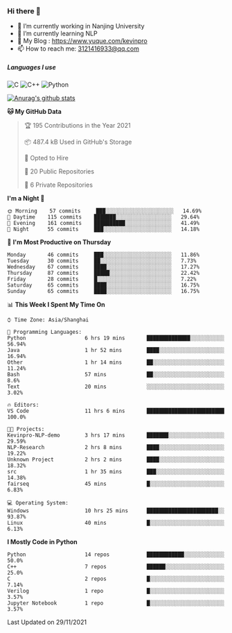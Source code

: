 ### Hi there 👋

- 🔭 I’m currently working in Nanjing University
- 🌱 I’m currently learning NLP
- 👯 My Blog : https://www.yuque.com/kevinpro
- 📫 How to reach me: 3121416933@qq.com

##### Languages I use
![C](https://img.shields.io/badge/-C-000000?style=flat&logo=c)
![C++](https://img.shields.io/badge/-C++-000000?style=flat&logo=c%2B%2B)
![Python](https://img.shields.io/badge/-Python-000000?style=flat&logo=python)

[![Anurag's github stats](https://github-readme-stats.vercel.app/api?username=Ricardokevins)](https://github.com/anuraghazra/github-readme-stats)

<!--START_SECTION:waka-->
**🐱 My GitHub Data** 

> 🏆 195 Contributions in the Year 2021
 > 
> 📦 487.4 kB Used in GitHub's Storage 
 > 
> 💼 Opted to Hire
 > 
> 📜 20 Public Repositories 
 > 
> 🔑 6 Private Repositories  
 > 
**I'm a Night 🦉** 

```text
🌞 Morning    57 commits     ███░░░░░░░░░░░░░░░░░░░░░░   14.69% 
🌆 Daytime    115 commits    ███████░░░░░░░░░░░░░░░░░░   29.64% 
🌃 Evening    161 commits    ██████████░░░░░░░░░░░░░░░   41.49% 
🌙 Night      55 commits     ███░░░░░░░░░░░░░░░░░░░░░░   14.18%

```
📅 **I'm Most Productive on Thursday** 

```text
Monday       46 commits     ███░░░░░░░░░░░░░░░░░░░░░░   11.86% 
Tuesday      30 commits     ██░░░░░░░░░░░░░░░░░░░░░░░   7.73% 
Wednesday    67 commits     ████░░░░░░░░░░░░░░░░░░░░░   17.27% 
Thursday     87 commits     █████░░░░░░░░░░░░░░░░░░░░   22.42% 
Friday       28 commits     █░░░░░░░░░░░░░░░░░░░░░░░░   7.22% 
Saturday     65 commits     ████░░░░░░░░░░░░░░░░░░░░░   16.75% 
Sunday       65 commits     ████░░░░░░░░░░░░░░░░░░░░░   16.75%

```


📊 **This Week I Spent My Time On** 

```text
⌚︎ Time Zone: Asia/Shanghai

💬 Programming Languages: 
Python                   6 hrs 19 mins       ██████████████░░░░░░░░░░░   56.94% 
Java                     1 hr 52 mins        ████░░░░░░░░░░░░░░░░░░░░░   16.94% 
Other                    1 hr 14 mins        ██░░░░░░░░░░░░░░░░░░░░░░░   11.24% 
Bash                     57 mins             ██░░░░░░░░░░░░░░░░░░░░░░░   8.6% 
Text                     20 mins             ░░░░░░░░░░░░░░░░░░░░░░░░░   3.02%

🔥 Editors: 
VS Code                  11 hrs 6 mins       █████████████████████████   100.0%

🐱‍💻 Projects: 
Kevinpro-NLP-demo        3 hrs 17 mins       ███████░░░░░░░░░░░░░░░░░░   29.59% 
NLP-Research             2 hrs 8 mins        ████░░░░░░░░░░░░░░░░░░░░░   19.22% 
Unknown Project          2 hrs 2 mins        ████░░░░░░░░░░░░░░░░░░░░░   18.32% 
src                      1 hr 35 mins        ███░░░░░░░░░░░░░░░░░░░░░░   14.38% 
fairseq                  45 mins             █░░░░░░░░░░░░░░░░░░░░░░░░   6.83%

💻 Operating System: 
Windows                  10 hrs 25 mins      ███████████████████████░░   93.87% 
Linux                    40 mins             █░░░░░░░░░░░░░░░░░░░░░░░░   6.13%

```

**I Mostly Code in Python** 

```text
Python                   14 repos            ████████████░░░░░░░░░░░░░   50.0% 
C++                      7 repos             ██████░░░░░░░░░░░░░░░░░░░   25.0% 
C                        2 repos             █░░░░░░░░░░░░░░░░░░░░░░░░   7.14% 
Verilog                  1 repo              █░░░░░░░░░░░░░░░░░░░░░░░░   3.57% 
Jupyter Notebook         1 repo              █░░░░░░░░░░░░░░░░░░░░░░░░   3.57%

```



 Last Updated on 29/11/2021
<!--END_SECTION:waka-->

